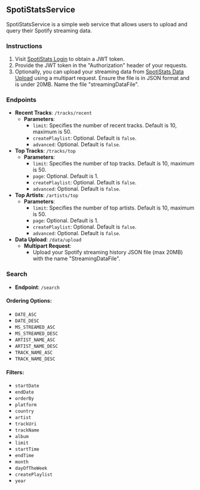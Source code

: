 ## SpotiStatsService

SpotiStatsService is a simple web service that allows users to upload and query their Spotify streaming data.

### Instructions

1. Visit [SpotiStats Login](https://www.spotifystats.co.uk/login) to obtain a JWT token.
2. Provide the JWT token in the "Authorization" header of your requests.
3. Optionally, you can upload your streaming data from [SpotiStats Data Upload](https://www.spotifystats.co.uk/data/upload) using a multipart request. Ensure the file is in JSON format and is under 20MB. Name the file "streamingDataFile".

### Endpoints

- **Recent Tracks**: `/tracks/recent`
  - **Parameters**:
    - `limit`: Specifies the number of recent tracks. Default is 10, maximum is 50.
    - `createPlaylist`: Optional. Default is `false`.
    - `advanced`: Optional. Default is `false`.
- **Top Tracks**: `/tracks/top`
  - **Parameters**:
    - `limit`: Specifies the number of top tracks. Default is 10, maximum is 50.
    - `page`: Optional. Default is 1.
    - `createPlaylist`: Optional. Default is `false`.
    - `advanced`: Optional. Default is `false`.
- **Top Artists**: `/artists/top`
  - **Parameters**:
    - `limit`: Specifies the number of top artists. Default is 10, maximum is 50.
    - `page`: Optional. Default is 1.
    - `createPlaylist`: Optional. Default is `false`.
    - `advanced`: Optional. Default is `false`.
- **Data Upload**: `/data/upload`
  - **Multipart Request**:
    - Upload your Spotify streaming history JSON file (max 20MB) with the name "StreamingDataFile".

### Search

- **Endpoint**: `/search`

#### Ordering Options:

- `DATE_ASC`
- `DATE_DESC`
- `MS_STREAMED_ASC`
- `MS_STREAMED_DESC`
- `ARTIST_NAME_ASC`
- `ARTIST_NAME_DESC`
- `TRACK_NAME_ASC`
- `TRACK_NAME_DESC`

#### Filters:

- `startDate`
- `endDate`
- `orderBy`
- `platform`
- `country`
- `artist`
- `trackUri`
- `trackName`
- `album`
- `limit`
- `startTime`
- `endTime`
- `month`
- `dayOfTheWeek`
- `createPlaylist`
- `year`
